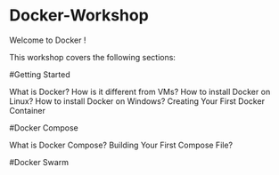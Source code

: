 # Docker-Workshop

Welcome to Docker !

This workshop covers the following sections:

#Getting Started 

What is Docker?
How is it different from VMs?
How to install Docker on Linux?
How to install Docker on Windows?
Creating Your First Docker Container

#Docker Compose

What is Docker Compose?
Building Your First Compose File?

#Docker Swarm

